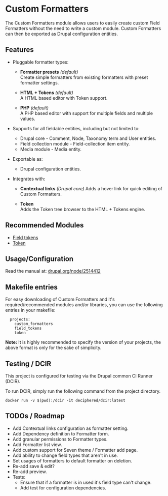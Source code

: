 Custom Formatters
=================

The Custom Formatters module allows users to easily create custom Field
Formatters without the need to write a custom module. Custom Formatters can then
be exported as Drupal configuration entities.



Features
--------

* Pluggable formatter types:
    * **Formatter presets** _(default)_  
      Create simple formatters from existing formatters with preset formatter
      settings.
    
    * **HTML + Tokens** _(default)_  
      A HTML based editor with Token support.
    
    * **PHP** _(default)_  
      A PHP based editor with support for multiple fields and multiple values.
    
* Supports for all fieldable entities, including but not limited to:
    * Drupal core - Comment, Node, Taxonomy term and User entities.
    * Field collection module - Field-collection item entity.
    * Media module - Media entity.
    
* Exportable as:
    * Drupal configuration entities.
        
* Integrates with:
    * **Contextual links** _(Drupal core)_
      Adds a hover link for quick editing of Custom Formatters.

    * **Token**  
      Adds the Token tree browser to the HTML + Tokens engine.



Recommended Modules
-------------------

* [Field tokens](http://drupal.org/project/field_tokens)
* [Token](http://drupal.org/project/token)



Usage/Configuration
-------------------

Read the manual at: [drupal.org/node/2514412](https://www.drupal.org/node/2514412)



Makefile entries
----------------

For easy downloading of Custom Formatters and it's required/recommended modules
and/or libraries, you can use the following entries in your makefile:


      projects:
        custom_formatters
        field_tokens
        token


**Note:** It is highly recommended to specify the version of your projects, the
above format is only for the sake of simplicity.



Testing / DCIR
--------------

This project is configured for testing via the Drupal common CI Runner (DCIR).

To run DCIR, simply run the following command from the project directory.

`docker run -v $(pwd):/dcir -it deciphered/dcir:latest`



TODOs / Roadmap
---------------

* Add Contextual links configuration as formatter setting.
* Add Dependency definition to Formatter form.
* Add granular permissions to Formatter types.
* Add Formatter list view.
* Add custom support for Seven theme / Formatter add page.
* Add ability to change field types that aren't in use.
* Set usages of formatters to default formatter on deletion.
* Re-add save & edit?
* Re-add preview.
* Tests:
  - Ensure that if a formatter is in used it's field type can't change.
  - Add test for configuration dependencies.